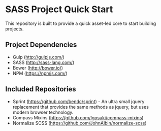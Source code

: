 SASS Project Quick Start
========================

This repository is built to provide a quick asset-led core to start building projects.

Project Dependencies
--------------------

- Gulp (http://gulpjs.com/)
- SASS (http://sass-lang.com/)
- Bower (http://bower.io/)
- NPM (https://npmjs.com/)

Included Repositories
---------------------

- Sprint (https://github.com/bendc/sprint) - An ultra small jquery replacement that provides the same methods as jquery, but uses modern browser technology.
- Compass Mixins (https://github.com/Igosuki/compass-mixins)
- Normalize SCSS (https://github.com/JohnAlbin/normalize-scss)